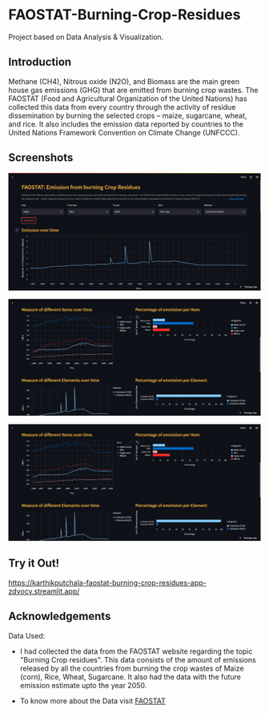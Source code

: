 
# FAOSTAT-Burning-Crop-Residues

Project based on  Data Analysis &amp; Visualization.
## Introduction 
Methane (CH4), Nitrous oxide (N2O), and Biomass are the main green house gas emissions (GHG) that are emitted from burning crop wastes. The FAOSTAT (Food and Agricultural Organization of the United Nations) has collected this data from every country through the activity of residue dissemination by burning the selected crops – maize, sugarcane, wheat, and rice. It also includes the emission data reported by countries to the United Nations Framework Convention on Climate Change (UNFCCC). 

## Screenshots

![](https://github.com/Karthikputchala/FAOSTAT-Burning-Crop-Residues/blob/main/Screenshots/Screenshot%20(30).png)

![](https://github.com/Karthikputchala/FAOSTAT-Burning-Crop-Residues/blob/main/Screenshots/Screenshot%20(31).png)

![](https://github.com/Karthikputchala/FAOSTAT-Burning-Crop-Residues/blob/main/Screenshots/Screenshot%20(31).png)


## Try it Out!

https://karthikputchala-faostat-burning-crop-residues-app-zdvocv.streamlit.app/

## Acknowledgements
Data Used:

- I had collected the data from the FAOSTAT website regarding the topic "Burning Crop residues". This data consists of the amount of emissions released by all the countries from burning the crop wastes of Maize (corn), Rice, Wheat, Sugarcane. It also had the data with the future emission estimate upto the year 2050.

- To know more about the Data visit [FAOSTAT](https://www.fao.org/faostat/en/#data/GB/visualize)


